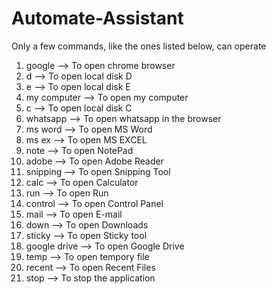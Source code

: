 # Automate-Assistant
Only a few commands, like the ones listed below, can operate

1. google --> To open chrome browser
2. d --> To open local disk D
3. e --> To open local disk E
4. my computer --> To open my computer
5. c --> To open local disk C
6. whatsapp --> To open whatsapp in the browser
7. ms word --> To open MS Word
8. ms ex --> To open MS EXCEL
9. note --> To open NotePad
10. adobe --> To open Adobe Reader
11. snipping --> To open Snipping Tool
12. calc --> To open Calculator
13. run --> To open Run
14. control --> To open Control Panel
15. mail --> To open E-mail
16. down --> To open Downloads
17. sticky --> To open Sticky tool
18. google drive --> To open Google Drive
19. temp --> To open tempory file
20. recent --> To open Recent Files
22. stop --> To stop the application
